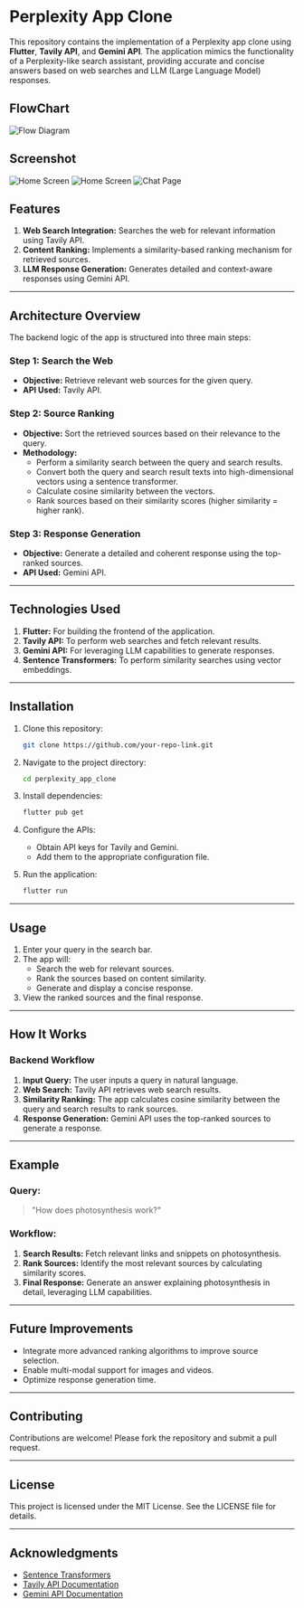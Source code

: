 # Perplexity App Clone

This repository contains the implementation of a Perplexity app clone using **Flutter**, **Tavily API**, and **Gemini API**. The application mimics the functionality of a Perplexity-like search assistant, providing accurate and concise answers based on web searches and LLM (Large Language Model) responses.
## FlowChart
![Flow Diagram](screenshots/flowchart.png)
## Screenshot
![Home Screen](screenshots/home_screen.png)
![Home Screen](screenshots/expanded.png)
![Chat Page](screenshots/chat_page.png)

## Features

1. **Web Search Integration:** Searches the web for relevant information using Tavily API.
2. **Content Ranking:** Implements a similarity-based ranking mechanism for retrieved sources.
3. **LLM Response Generation:** Generates detailed and context-aware responses using Gemini API.

---

## Architecture Overview

The backend logic of the app is structured into three main steps:

### Step 1: Search the Web
- **Objective:** Retrieve relevant web sources for the given query.
- **API Used:** Tavily API.

### Step 2: Source Ranking
- **Objective:** Sort the retrieved sources based on their relevance to the query.
- **Methodology:**
  - Perform a similarity search between the query and search results.
  - Convert both the query and search result texts into high-dimensional vectors using a sentence transformer.
  - Calculate cosine similarity between the vectors.
  - Rank sources based on their similarity scores (higher similarity = higher rank).

### Step 3: Response Generation
- **Objective:** Generate a detailed and coherent response using the top-ranked sources.
- **API Used:** Gemini API.

---

## Technologies Used

1. **Flutter:** For building the frontend of the application.
2. **Tavily API:** To perform web searches and fetch relevant results.
3. **Gemini API:** For leveraging LLM capabilities to generate responses.
4. **Sentence Transformers:** To perform similarity searches using vector embeddings.

---

## Installation

1. Clone this repository:
   ```bash
   git clone https://github.com/your-repo-link.git
   ```
2. Navigate to the project directory:
   ```bash
   cd perplexity_app_clone
   ```
3. Install dependencies:
   ```bash
   flutter pub get
   ```
4. Configure the APIs:
   - Obtain API keys for Tavily and Gemini.
   - Add them to the appropriate configuration file.

5. Run the application:
   ```bash
   flutter run
   ```

---

## Usage

1. Enter your query in the search bar.
2. The app will:
   - Search the web for relevant sources.
   - Rank the sources based on content similarity.
   - Generate and display a concise response.
3. View the ranked sources and the final response.

---

## How It Works

### Backend Workflow
1. **Input Query:** The user inputs a query in natural language.
2. **Web Search:** Tavily API retrieves web search results.
3. **Similarity Ranking:** The app calculates cosine similarity between the query and search results to rank sources.
4. **Response Generation:** Gemini API uses the top-ranked sources to generate a response.

---

## Example

### Query:
> "How does photosynthesis work?"

### Workflow:
1. **Search Results:** Fetch relevant links and snippets on photosynthesis.
2. **Rank Sources:** Identify the most relevant sources by calculating similarity scores.
3. **Final Response:** Generate an answer explaining photosynthesis in detail, leveraging LLM capabilities.

---

## Future Improvements

- Integrate more advanced ranking algorithms to improve source selection.
- Enable multi-modal support for images and videos.
- Optimize response generation time.

---

## Contributing

Contributions are welcome! Please fork the repository and submit a pull request.

---

## License

This project is licensed under the MIT License. See the LICENSE file for details.

---

## Acknowledgments

- [Sentence Transformers](https://www.sbert.net/)
- [Tavily API Documentation](https://tavily-docs-link)
- [Gemini API Documentation](https://gemini-docs-link)

